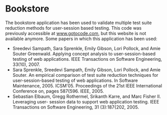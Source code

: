 # Bookstore
The bookstore application has been used to validate multiple test suite reduction methods for user-session based testing. This code was previously accessible at www.gotocode.com, but this website is not available anymore.
Some papers in which this application has been used:
- Sreedevi Sampath, Sara Sprenkle, Emily Gibson, Lori Pollock, and Amie Souter Greenwald. Applying concept analysis to user-session-based testing of web applications. IEEE Transactions on Software Engineering, 33(10), 2007.
- Sara Sprenkle, Sreedevi Sampath, Emily Gibson, Lori Pollock, and Amie Souter. An empirical comparison of test suite reduction techniques for user-session-based testing of web applications. In Software Maintenance, 2005. ICSM'05. Proceedings of the 21st IEEE International Conference on, pages 587{596. IEEE, 2005.
- Sebastian Elbaum, Gregg Rothermel, Srikanth Karre, and Marc Fisher II. Leveraging user-
session data to support web application testing. IEEE Transactions on Software Engineering, 31
(3):187{202, 2005.
